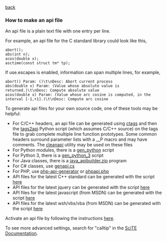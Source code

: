 
[back](api_files.md) 

<a name="how_to_make_api"></a>
### How to make an api file

An api file is a plain text file with one entry per line.

For example, an api file for the C standard library could look like this,

```
abort();
abs(int n);
acos(double x);
asctime(const struct tm* tp);
```

If use.escapes is enabled, information can span multiple lines, for example,

```
abort() Param: ()\t\nDesc: Abort current process
abs(double x) Param: (Value whose absolute value is returned.)\t\nDesc: Compute absolute value
acos(double x) Param: (Value whose arc cosine is computed, in the interval [-1,+1].)\t\nDesc: Compute arc cosine
```

To generate api files for your own source code, one of these tools may be helpful:

* For C/C++ headers, an api file can be generated using [ctags](http://ctags.sourceforge.net/) and then the [tags2api](https://raw.githubusercontent.com/moltenjs/scite-files/master/files/files/api_files_gen/tags2api.py) Python script (which assumes C/C++ source) on the tags file to grab complete multiple line function prototypes. Some common headers surround parameter lists with a __P macro and may have comments. The [cleanapi](https://raw.githubusercontent.com/moltenjs/scite-files/master/files/files/api_files_gen/cleanapi.cc) utility may be used on these files
* For Python modules, there is a [gen_python](https://raw.githubusercontent.com/moltenjs/scite-files/master/files/files/api_files_gen/gen_python_api.py) script
* For Python 3, there is a [gen_python_3](https://raw.githubusercontent.com/moltenjs/scite-files/master/files/files/api_files_gen/gen_python_3_api.py) script
* For Java classes, there is a [java_apibuilder.zip](https://raw.githubusercontent.com/moltenjs/scite-files/master/files/files/api_files_gen/java_apibuilder.zip) program
* For C# classes, use [genapi.cs](https://raw.githubusercontent.com/moltenjs/scite-files/master/files/files/api_files_gen/gen_csgenapi.zip)
* For PHP, use [php-api-generator](https://raw.githubusercontent.com/moltenjs/scite-files/master/files/files/api_files_gen/gen_php-api-generator.zip) or [phpapi.php](https://raw.githubusercontent.com/moltenjs/scite-files/master/files/files/api_files_gen/phpapi.php.txt)
* API files for the latest C++ standard can be generated with the script [here](https://raw.githubusercontent.com/moltenjs/scite-files/master/files/files/api_files_gen/gen_cpp_cplusplusdotcom.zip)
* API files for the latest jquery can be generated with the script [here](https://raw.githubusercontent.com/moltenjs/scite-files/master/files/files/api_files_gen/gen_jquery.zip)
* API files for the latest javascript (from MSDN) can be generated with the script [here](https://raw.githubusercontent.com/moltenjs/scite-files/master/files/files/api_files_gen/gen_msdn_javascript.zip)
* API files for the latest wsh/vbs/vba (from MSDN) can be generated with the script [here](https://raw.githubusercontent.com/moltenjs/scite-files/master/files/files/api_files_gen/gen_msdn_wsh_vba.zip)

Activate an api file by following the instructions [here](api_files_howto_install_api.md).

To see more advanced settings, search for "calltip" in the [SciTE Documentation](http://www.scintilla.org/SciTEDoc.html).
